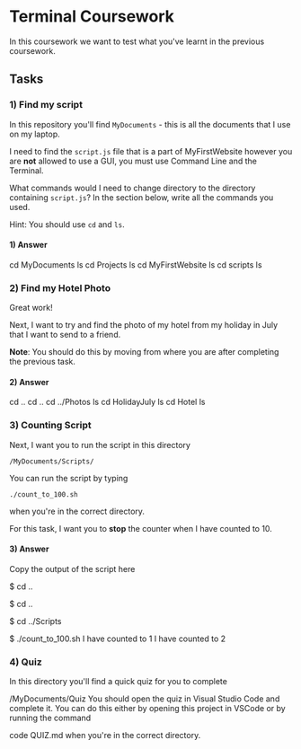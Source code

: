 # Terminal Coursework

In this coursework we want to test what you've learnt in the previous coursework.

## Tasks

### 1) Find my script

In this repository you'll find `MyDocuments` - this is all the documents that I use on my laptop.

I need to find the `script.js` file that is a part of MyFirstWebsite however you are **not** allowed to use a GUI, you must use Command Line and the Terminal.

What commands would I need to change directory to the directory containing `script.js`? In the section below, write all the commands you used.

Hint: You should use `cd` and `ls`.

#### 1) Answer

cd MyDocuments 
ls 
cd Projects 
ls 
cd MyFirstWebsite 
ls 
cd scripts 
ls

### 2) Find my Hotel Photo

Great work!

Next, I want to try and find the photo of my hotel from my holiday in July that I want to send to a friend.

**Note**: You should do this by moving from where you are after completing the previous task.

#### 2) Answer

cd .. 
cd .. 
cd ../Photos 
ls 
cd HolidayJuly 
ls 
cd Hotel 
ls

### 3) Counting Script

Next, I want you to run the script in this directory

```
/MyDocuments/Scripts/
```

You can run the script by typing

```
./count_to_100.sh
```

when you're in the correct directory.

For this task, I want you to **stop** the counter when I have counted to 10.

#### 3) Answer

Copy the output of the script here

$ cd ..

$ cd ..

$ cd ../Scripts

$ ./count_to_100.sh I have counted to 1 I have counted to 2

### 4) Quiz

In this directory you'll find a quick quiz for you to complete

/MyDocuments/Quiz You should open the quiz in Visual Studio Code and complete it. You can do this either by opening this project in VSCode or by running the command

code QUIZ.md when you're in the correct directory.